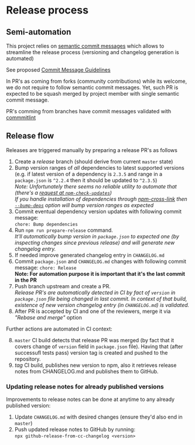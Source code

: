 # Release process

## Semi-automation

This project relies on [semantic commit messages](https://www.conventionalcommits.org/en/v1.0.0-beta.4/#summary) which allows to streamline the release process (versioning and changelog generation is automated)

See proposed [Commit Message Guidelines](https://docs.google.com/document/d/1hKUs3qt_aVp_PBI1UqvfaIqKma3jAJimEoGCRGGbOqs/edit#)

In PR's as coming from forks (community contributions) while its welcome, we do not require to follow semantic commit messages. Yet, such PR is expected to be squash merged by project member with single semantic commit message.

PR's comming from branches have commit messages validated with [commmitlint](https://commitlint.js.org/#/)

## Release flow

Releases are triggered manually by preparing a release PR's as follows

1. Create a _release_ branch (should derive from current `master` state)
2. Bump version ranges of _all_ dependencies to latest supported versions (e.g. if latest version of a dependency is `2.3.5` and range in a `package.json` is `^2.2.4` then it should be updated to `^2.3.5`)  
   _Note: Unfortunately there seems no reliable utility to automate that (there's a [request at `npm-check-updates`](https://github.com/tjunnone/npm-check-updates/issues/581))  
   If you handle installation of dependencies through [npm-cross-link](https://github.com/medikoo/npm-cross-link#npm-cross-link) then [`--bump-deps`](https://github.com/medikoo/npm-cross-link#general-options) option will bump version ranges as expected_
3. Commit eventual dependency version updates with following commit message:  
   `chore: Bump dependencies`
4. Run `npm run prepare-release` command.  
   _It'll automatically bump version in `package.json` to expected one (by inspecting changes since previous release) and will generate new changelog entry._
5. If needed improve generated changelog entry in `CHANGELOG.md`
6. Commit `package.json` and `CHANGELOG.md` changes with following commit message:
   `chore: Release`  
   **Note: For automation purpose it is important that it's the last commit in the PR**
7. Push branch upstream and create a PR.  
   _Release PR's are automatically detected in CI by fact of `version` in `package.json` file being changed in last commit. In context of that build, existence of new version changelog entry (in `CHANGELOG.md`) is validated._
8. After PR is accepted by CI and one of the reviewers, merge it via _"Rebase and merge"_ option

Further actions are automated in CI context:

8. `master` CI build detects that release PR was merged (by fact that it covers change of `version` field in `package.json` file). Having that (after successufl tests pass) version tag is created and pushed to the repository.
9. _tag_ CI build, publishes new version to npm, also it retrieves release notes from CHANGELOG.md and publishes them to GitHub.

### Updating release notes for already published versions

Improvements to release notes can be done at anytime to any already published version:

1. Update `CHANGELOG.md` with desired changes (ensure they'd also end in `master`)
2. Push updated release notes to GitHub by running:  
   `npx github-release-from-cc-changelog <version>`

